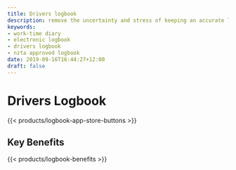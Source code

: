 ```yaml
---
title: Drivers logbook
description: remove the uncertainty and stress of keeping an accurate logbook and ensure your compliance in real-time
keywords:
- work-time diary
- electronic logbook
- drivers logbook
- nzta approved logbook
date: 2019-09-16T16:44:27+12:00
draft: false
---
```


# Drivers Logbook

{{< products/logbook-app-store-buttons >}}

## Key Benefits

{{< products/logbook-benefits >}}



 